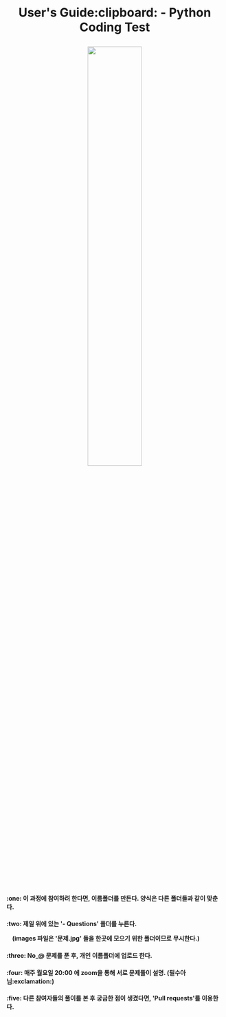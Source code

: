 <h1 align='center'> User's Guide:clipboard: - Python Coding Test</p>

<img src="https://quotefancy.com/media/wallpaper/3840x2160/434311-Usain-Bolt-Quote-There-are-better-starters-than-me-but-I-m-a.jpg" width="50%"/>

<h4>:one: 이 과정에 참여하려 한다면, 이름폴더를 만든다. 양식은 다른 폴더들과 같이 맞춘다.

<h4>:two: 제일 위에 있는 '- Questions' 폴더를 누른다.</p>
&nbsp;&nbsp;&nbsp;&nbsp;(images 파일은 '문제.jpg' 들을 한곳에 모으기 위한 폴더이므로 무시한다.)

<h4>:three: No_@ 문제를 푼 후, 개인 이름폴더에 업로드 한다.</p>
<h4>:four: 매주 월요일 20:00 에 zoom을 통해 서로 문제풀이 설명. (필수아님:exclamation:)</p>
<h4>:five: 다른 참여자들의 풀이를 본 후 궁금한 점이 생겼다면, 'Pull requests'를 이용한다.</p>
        
        
